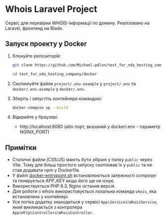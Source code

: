 # Whois Laravel Project

Сервіс для перевірки WHOIS-інформації по домену. Реалізовано на Laravel, фронтенд на Blade.

## Запуск проекту у Docker

1. Клонуйте репозиторій:
   ```bash
   git clone https://github.com/Michael-pdlsn/test_for_nda_hosting_company.git
   ```
   ```bash
   cd test_for_nda_hosting_company/docker
   ```
2. Скопиюуйте файли `project/.env.example` у `project/.env` та  `docker/.env.example` у `docker/.env`.

4. Зберіть і запустіть контейнери командою:
   ```bash
   docker-compose up --build
   ```
4. Відкрийте у браузері:
   
   - http://localhost:8080 (або порт, вказаний у docker/.env  - параметр NGINX_PORT)

## Примітки
- Статичні файли (CSS/JS) мають бути зібрані у папку `public` через Vite. Тому для більш простого запуску скопіював їх у `public` та не став додавати npm у Dockerfile.
- У файлі [docker-entrypoint.sh](docker/php/docker-entrypoint.sh)  встановлюються залежності composer та генерується APP_KEY якщо його ще не існує.
- Використвується PHP 8.3, Nginx остання версія.
- Для роботи з whois використовується локальна команда `whois`, яка встановлена у контейнері.
- Уся логіка додатку знаходиться у сервісі `App\Services\WhoisService`, який викликається з контролера `App\Http\Controllers\WhoisController`.